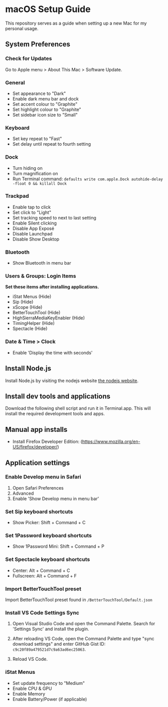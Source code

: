 # macOS Setup Guide
This repository serves as a guide when setting up a new Mac for my personal usage.

## System Preferences
### Check for Updates
Go to Apple menu > About This Mac > Software Update.

### General
- Set appearance to "Dark"
- Enable dark menu bar and dock
- Set accent colour to "Graphite"
- Set highlight colour to "Graphite"
- Set sidebar icon size to "Small"

### Keyboard
- Set key repeat to "Fast"
- Set delay until repeat to fourth setting

### Dock
- Turn hiding on
- Turn magnification on
- Run Terminal command: `defaults write com.apple.Dock autohide-delay -float 0 && killall Dock`

### Trackpad
- Enable tap to click
- Set click to "Light"
- Set tracking speed to next to last setting
- Enable Silent clicking
- Disable App Exposé
- Disable Launchpad
- Disable Show Desktop

### Bluetooth
- Show Bluetooth in menu bar

### Users & Groups: Login Items
**Set these items after installing applications.**
- iStat Menus (Hide)
- Sip (Hide)
- xScope (Hide)
- BetterTouchTool (Hide)
- HighSierraMediaKeyEnabler (Hide)
- TimingHelper (Hide)
- Spectacle (Hide)

### Date & Time > Clock
- Enable 'Display the time with seconds'

## Install Node.js
Install Node.js by visiting the nodejs website [the nodejs website](https://nodejs.org/en/download/current/).

## Install dev tools and applications
Download the following shell script and run it in Terminal.app. This will install the required development tools and apps.

## Manual app installs
- Install Firefox Developer Edition: (https://www.mozilla.org/en-US/firefox/developer/)

## Application settings
### Enable Develop menu in Safari
1. Open Safari Preferences
2. Advanced
3. Enable 'Show Develop menu in menu bar'

### Set Sip keyboard shortcuts
- Show Picker: Shift + Command + C

### Set 1Password keyboard shortcuts
- Show 1Password Mini: Shift + Command + P

### Set Spectacle keyboard shortcuts
- Center: Alt + Command + C
- Fullscreen: Alt + Command + F

### Import BetterTouchTool preset
Import BetterTouchTool preset found in `/BetterTouchTool/Default.json`

### Install VS Code Settings Sync
1. Open Visual Studio Code and open the Command Palette. Search for 'Settings Sync' and install the plugin.

2. After reloading VS Code, open the Command Palette and type "sync download settings" and enter GitHub Gist ID: `c9c20f89a479521d7c9a63ad6ec25063`.

3. Reload VS Code.

### iStat Menus
- Set update frequency to "Medium"
- Enable CPU & GPU
- Enable Memory
- Enable Battery/Power (if applicable)